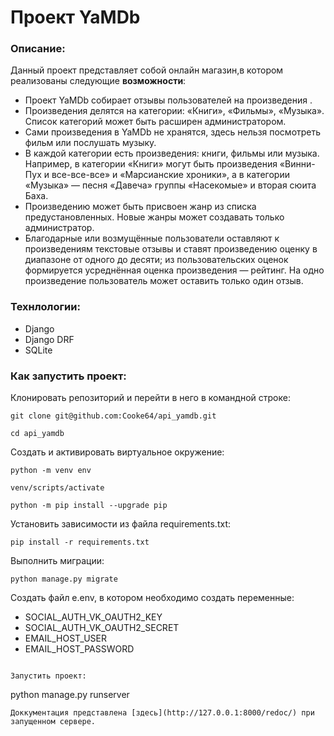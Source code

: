 # Проект YaMDb
### Описание:
Данный проект представляет собой онлайн магазин,в котором реализованы следующие **возможности**:
- Проект YaMDb собирает отзывы пользователей на произведения . 
- Произведения делятся на категории: «Книги», «Фильмы», «Музыка». Список категорий  может быть расширен администратором.
- Сами произведения в YaMDb не хранятся, здесь нельзя посмотреть фильм или послушать музыку.
- В каждой категории есть произведения: книги, фильмы или музыка. Например, в категории «Книги» могут быть произведения «Винни-Пух и все-все-все» и «Марсианские хроники», а в категории «Музыка» — песня «Давеча» группы «Насекомые» и вторая сюита Баха.
- Произведению может быть присвоен жанр  из списка предустановленных. Новые жанры может создавать только администратор.
- Благодарные или возмущённые пользователи оставляют к произведениям текстовые отзывы  и ставят произведению оценку в диапазоне от одного до десяти; из пользовательских оценок формируется усреднённая оценка произведения — рейтинг. На одно произведение пользователь может оставить только один отзыв.
### Технлологии:
- Django
- Django DRF
- SQLite


### Как запустить проект:

Клонировать репозиторий и перейти в него в командной строке:

```
git clone git@github.com:Cooke64/api_yamdb.git
```

```
cd api_yamdb
```

Cоздать и активировать виртуальное окружение:

```
python -m venv env
```

```
venv/scripts/activate
```

```
python -m pip install --upgrade pip
```

Установить зависимости из файла requirements.txt:

```
pip install -r requirements.txt
```

Выполнить миграции:

```
python manage.py migrate
```
Создать файл e.env, в котором необходимо создать переменные:

- SOCIAL_AUTH_VK_OAUTH2_KEY
- SOCIAL_AUTH_VK_OAUTH2_SECRET
- EMAIL_HOST_USER
- EMAIL_HOST_PASSWORD

```

Запустить проект:

```
python manage.py runserver
```
Доккументация представлена [здесь](http://127.0.0.1:8000/redoc/) при запущенном сервере.


